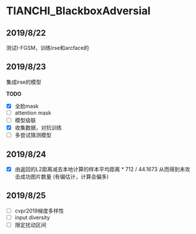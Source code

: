 # TIANCHI_BlackboxAdversial




## 2019/8/22
测试I-FGSM，训练irse和arcface的

## 2019/8/23
集成irse的模型

**TODO**
- [x] 全脸mask
- [ ] attention mask
- [ ] 模型级联
- [x] 收集数据，对抗训练
- [ ] 多尝试猜测模型

## 2019/8/24
- [x] 由返回的L2距离减去本地计算的样本平均距离 * 712 / 44.1673  从而得到未攻击成功图片数量  (有偏估计，计算会偏多)

## 2019/8/25
- [ ] cvpr2019梯度多样性  
- [ ] input diversity 
- [ ] 限定扰动区间
